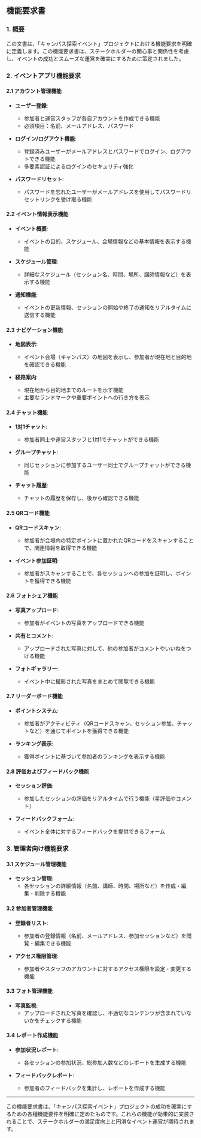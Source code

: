 ## 機能要求書

### 1. 概要
この文書は、「キャンパス探索イベント」プロジェクトにおける機能要求を明確に定義します。この機能要求書は、ステークホルダーの関心事と関係性を考慮し、イベントの成功とスムーズな運営を確実にするために策定されました。

### 2. イベントアプリ機能要求

#### 2.1 アカウント管理機能
- **ユーザー登録**:
  - 参加者と運営スタッフが各自アカウントを作成できる機能
  - 必須項目：名前、メールアドレス、パスワード

- **ログイン/ログアウト機能**:
  - 登録済みユーザーがメールアドレスとパスワードでログイン、ログアウトできる機能
  - 多要素認証によるログインのセキュリティ強化

- **パスワードリセット**:
  - パスワードを忘れたユーザーがメールアドレスを使用してパスワードリセットリンクを受け取る機能

#### 2.2 イベント情報表示機能
- **イベント概要**:
  - イベントの目的、スケジュール、会場情報などの基本情報を表示する機能

- **スケジュール管理**: 
  - 詳細なスケジュール（セッション名、時間、場所、講師情報など）を表示する機能

- **通知機能**:
  - イベントの更新情報、セッションの開始や終了の通知をリアルタイムに送信する機能

#### 2.3 ナビゲーション機能
- **地図表示**:
  - イベント会場（キャンパス）の地図を表示し、参加者が現在地と目的地を確認できる機能

- **経路案内**:
  - 現在地から目的地までのルートを示す機能
  - 主要なランドマークや重要ポイントへの行き方を表示

#### 2.4 チャット機能
- **1対1チャット**:
  - 参加者同士や運営スタッフと1対1でチャットができる機能

- **グループチャット**:
  - 同じセッションに参加するユーザー同士でグループチャットができる機能

- **チャット履歴**:
  - チャットの履歴を保存し、後から確認できる機能

#### 2.5 QRコード機能
- **QRコードスキャン**:
  - 参加者が会場内の特定ポイントに置かれたQRコードをスキャンすることで、関連情報を取得できる機能

- **イベント参加証明**:
  - 参加者がスキャンすることで、各セッションへの参加を証明し、ポイントを獲得できる機能

#### 2.6 フォトシェア機能
- **写真アップロード**:
  - 参加者がイベントの写真をアップロードできる機能

- **共有とコメント**:
  - アップロードされた写真に対して、他の参加者がコメントやいいねをつける機能

- **フォトギャラリー**:
  - イベント中に撮影された写真をまとめて閲覧できる機能

#### 2.7 リーダーボード機能
- **ポイントシステム**:
  - 参加者がアクティビティ（QRコードスキャン、セッション参加、チャットなど）を通じてポイントを獲得できる機能

- **ランキング表示**:
  - 獲得ポイントに基づいて参加者のランキングを表示する機能

#### 2.8 評価およびフィードバック機能
- **セッション評価**:
  - 参加したセッションの評価をリアルタイムで行う機能（星評価やコメント）

- **フィードバックフォーム**:
  - イベント全体に対するフィードバックを提供できるフォーム

### 3. 管理者向け機能要求

#### 3.1 スケジュール管理機能
- **セッション管理**:
  - 各セッションの詳細情報（名前、講師、時間、場所など）を作成・編集・削除する機能

#### 3.2 参加者管理機能
- **登録者リスト**:
  - 参加者の登録情報（名前、メールアドレス、参加セッションなど）を閲覧・編集できる機能

- **アクセス権限管理**:
  - 参加者やスタッフのアカウントに対するアクセス権限を設定・変更する機能

#### 3.3 フォト管理機能
- **写真監視**:
  - アップロードされた写真を確認し、不適切なコンテンツが含まれていないかをチェックする機能

#### 3.4 レポート作成機能
- **参加状況レポート**:
  - 各セッションの参加状況、総参加人数などのレポートを生成する機能

- **フィードバックレポート**:
  - 参加者のフィードバックを集計し、レポートを作成する機能

---

この機能要求書は、「キャンパス探索イベント」プロジェクトの成功を確実にするための各種機能要件を明確に定めたものです。これらの機能が効果的に実装されることで、ステークホルダーの満足度向上と円滑なイベント運営が期待されます。